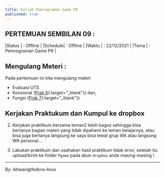 ```yaml
---
title: Kuliah Pemrograman Game P9
published: true
---
```


## PERTEMUAN SEMBILAN 09 :

|Status  | : Offline                |
|Schedule| : Offline                |
|Waktu   | : 22/12/2021             |
|Tema    | : Pemrograman Game P9    |

## Mengulang Meteri :
Pada pertemuan ini kita mengulang materi 
* Evaluasi UTS
* Konsional ([Prak 6](KuliahPGame-P6.html){:target="_blank"}) dan,
* Fungsi ([Prak 7](KuliahPGame-P7.html){:target="_blank"})


## Kerjakan Praktukum dan Kumpul ke dropbox

2. Kerjakan praktikum bersama teman2 lebih bagus sehingga bisa bertanya bagian materi yang tidak dipahami ke teman belajarnya, atau bisa juga bertanya langsung ke saya bisa lewat grup WA atau langsung WA personal...

3. Lakukan praktikum dan usahakan hasil praktikum tidak error, setelah itu upload/kirim ke folder `Pgame` pada akun `dropbox` anda masing-masing !.


---
By: ikhwan@fedora-linux
